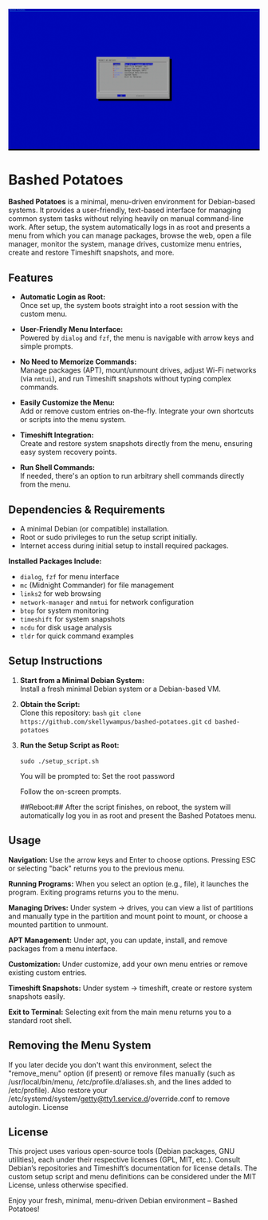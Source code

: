 ![Main Menu Screenshot](https://github.com/skellywampus/bashed-potatoes/blob/main/bashedPotatoesScreenshot.png "Main Menu")

# Bashed Potatoes

**Bashed Potatoes** is a minimal, menu-driven environment for Debian-based systems. It provides a user-friendly, text-based interface for managing common system tasks without relying heavily on manual command-line work. After setup, the system automatically logs in as root and presents a menu from which you can manage packages, browse the web, open a file manager, monitor the system, manage drives, customize menu entries, create and restore Timeshift snapshots, and more.

## Features

- **Automatic Login as Root:**  
  Once set up, the system boots straight into a root session with the custom menu.
  
- **User-Friendly Menu Interface:**  
  Powered by `dialog` and `fzf`, the menu is navigable with arrow keys and simple prompts.
  
- **No Need to Memorize Commands:**  
  Manage packages (APT), mount/unmount drives, adjust Wi-Fi networks (via `nmtui`), and run Timeshift snapshots without typing complex commands.
  
- **Easily Customize the Menu:**  
  Add or remove custom entries on-the-fly. Integrate your own shortcuts or scripts into the menu system.

- **Timeshift Integration:**  
  Create and restore system snapshots directly from the menu, ensuring easy system recovery points.

- **Run Shell Commands:**  
  If needed, there's an option to run arbitrary shell commands directly from the menu.

## Dependencies & Requirements

- A minimal Debian (or compatible) installation.
- Root or sudo privileges to run the setup script initially.
- Internet access during initial setup to install required packages.
  
**Installed Packages Include:**
- `dialog`, `fzf` for menu interface
- `mc` (Midnight Commander) for file management
- `links2` for web browsing
- `network-manager` and `nmtui` for network configuration
- `btop` for system monitoring
- `timeshift` for system snapshots
- `ncdu` for disk usage analysis
- `tldr` for quick command examples

## Setup Instructions

1. **Start from a Minimal Debian System:**  
   Install a fresh minimal Debian system or a Debian-based VM.

2. **Obtain the Script:**  
   Clone this repository:
   ``bash``
   ``git clone https://github.com/skellywampus/bashed-potatoes.git``
   ``cd bashed-potatoes``

3. **Run the Setup Script as Root:**

    ``sudo ./setup_script.sh``

    You will be prompted to:
        Set the root password

    Follow the on-screen prompts.

    ##Reboot:##
    After the script finishes, on reboot, the system will automatically log you in as root and present the Bashed Potatoes menu.

## Usage

   **Navigation:**
    Use the arrow keys and Enter to choose options. Pressing ESC or selecting "back" returns you to the previous menu.

   **Running Programs:**
    When you select an option (e.g., file), it launches the program. Exiting programs returns you to the menu.

   **Managing Drives:**
    Under system -> drives, you can view a list of partitions and manually type in the partition and mount point to mount, or choose a mounted partition to unmount.

   **APT Management:**
    Under apt, you can update, install, and remove packages from a menu interface.

   **Customization:**
    Under customize, add your own menu entries or remove existing custom entries.

   **Timeshift Snapshots:**
    Under system -> timeshift, create or restore system snapshots easily.

   **Exit to Terminal:**
    Selecting exit from the main menu returns you to a standard root shell.

## Removing the Menu System

If you later decide you don't want this environment, select the "remove_menu" option (if present) or remove files manually (such as /usr/local/bin/menu, /etc/profile.d/aliases.sh, and the lines added to /etc/profile). Also restore your /etc/systemd/system/getty@tty1.service.d/override.conf to remove autologin.
License

## License

This project uses various open-source tools (Debian packages, GNU utilities), each under their respective licenses (GPL, MIT, etc.). Consult Debian’s repositories and Timeshift’s documentation for license details. The custom setup script and menu definitions can be considered under the MIT License, unless otherwise specified.

Enjoy your fresh, minimal, menu-driven Debian environment – Bashed Potatoes!
